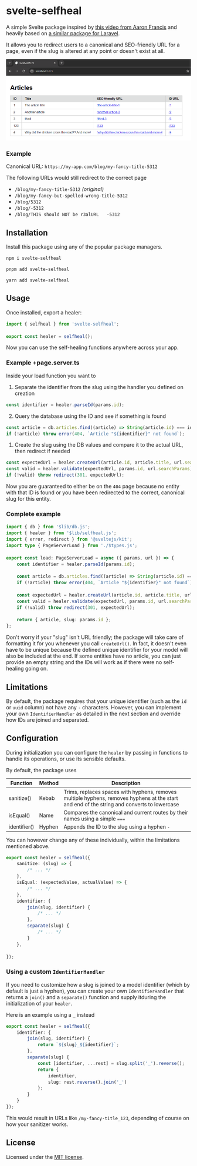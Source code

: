 # svelte-selfheal

A simple Svelte package inspired by [this video from Aaron Francis](https://www.youtube.com/watch?v=a6lnfyES-LA) and heavily based on [a similar package for Laravel](https://github.com/lukeraymonddowning/self-healing-urls).

It allows you to redirect users to a canonical and SEO-friendly URL for a page, even if the slug is altered at any point or doesn't exist at all.

![svelte-selfheal-gif](./static/svelte-selfheal.gif)

### Example

Canonical URL: `https://my-app.com/blog/my-fancy-title-5312`

The following URLs would still redirect to the correct page

- `/blog/my-fancy-title-5312` _(original)_
- `/blog/my-fancy-but-spelled-wrong-title-5312`
- `/blog/5312`
- `/blog/-5312`
- `/blog/THIS should NOT be r3alURL   -5312`

## Installation

Install this package using any of the popular package managers.

```
npm i svelte-selfheal
```

```
pnpm add svelte-selfheal
```

```
yarn add svelte-selfheal
```

## Usage

Once installed, export a healer:

```ts
import { selfheal } from 'svelte-selfheal';

export const healer = selfheal();
```

Now you can use the self-healing functions anywhere across your app.

### Example +page.server.ts

Inside your load function you want to

1. Separate the identifier from the slug using the handler you defined on creation

```ts
const identifier = healer.parseId(params.id);
```

2. Query the database using the ID and see if something is found

```ts
const article = db.articles.find((article) => String(article.id) === identifier);
if (!article) throw error(404, `Article "${identifier}" not found`);
```

1. Create the slug using the DB values and compare it to the actual URL, then redirect if needed

```ts
const expectedUrl = healer.createUrl(article.id, article.title, url.searchParams);
const valid = healer.validate(expectedUrl, params.id, url.searchParams);
if (!valid) throw redirect(301, expectedUrl);
```

Now you are guaranteed to either be on the `404` page because no entity with that ID is found or you have been redirected to the correct, canonical slug for this entity.

### Complete example

```ts
import { db } from '$lib/db.js';
import { healer } from '$lib/selfheal.js';
import { error, redirect } from '@sveltejs/kit';
import type { PageServerLoad } from './$types.js';

export const load: PageServerLoad = async ({ params, url }) => {
	const identifier = healer.parseId(params.id);

	const article = db.articles.find((article) => String(article.id) === identifier);
	if (!article) throw error(404, `Article "${identifier}" not found`);

	const expectedUrl = healer.createUrl(article.id, article.title, url.searchParams);
	const valid = healer.validate(expectedUrl, params.id, url.searchParams);
	if (!valid) throw redirect(301, expectedUrl);

	return { article, slug: params.id };
};
```

Don't worry if your "slug" isn't URL friendly; the package will take care of
formatting it for you whenever you call `createUrl()`. In fact, it doesn't even have to be unique because the
defined unique identifier for your model will also be included at the end.
If some entities have no article, you can just provide an empty string and the IDs will work as if there were no self-healing going on.

## Limitations

By default, the package requires that your unique identifier (such as the `id` or `uuid` column)
not have any `-` characters. However, you can implement your own `IdentifierHandler` as detailed in the next section and override how IDs are joined and separated.

## Configuration

During initialization you can configure the `healer` by passing in functions to handle its operations, or use its sensible defaults.

By default, the package uses

| Function                      | Method | Description                                                                                                                                 |
| ----------------------------- | ------ | ------------------------------------------------------------------------------------------------------------------------------------------- |
| sanitize()                    | Kebab  | Trims, replaces spaces with hyphens, removes multiple hyphens, removes hyphens at the start and end of the string and converts to lowercase |
| isEqual() | Name   | Compares the canonical and current routes by their names using a simple `===`                                                               |
| identifier()                  | Hyphen | Appends the ID to the slug using a hyphen `-`                                                                                               |

You can however change any of these individually, within the limitations mentioned above.

```ts
export const healer = selfheal({
	sanitize: (slug) => {
		/* ... */
	},
	isEqual: (expectedValue, actualValue) => {
		/* ... */
	},
	identifier: {
		join(slug, identifier) {
			/* ... */
		},
		separate(slug) {
			/* ... */
		}
	},
	
});
```

### Using a custom `IdentifierHandler`

If you need to customize how a slug is joined to a model identifier (which by default is just a hyphen),
you can create your own `IdentifierHandler` that returns a `join()` and a `separate()` function and supply itduring the initialization of your `healer`.

Here is an example using a `_` instead

```ts
export const healer = selfheal({
	identifier: {
		join(slug, identifier) {
			return `${slug}_${identifier}`;
		},
		separate(slug) {
			const [identifier, ...rest] = slug.split('_').reverse();
			return {
				identifier,
				slug: rest.reverse().join('_')
			};
		}
	}
});
```

This would result in URLs like `/my-fancy-title_123`, depending of course on how your sanitizer works.

## License

Licensed under the [MIT license](https://github.com/dominic-schmid/svelte-selfheal/blob/main/LICENSE.md).

